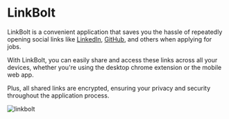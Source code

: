 # LinkBolt

LinkBolt is a convenient application that saves you the hassle of repeatedly opening social links like [LinkedIn](https://www.linkedin.com), [GitHub](https://github.com), and others when applying for jobs. 

With LinkBolt, you can easily share and access these links across all your devices, whether you're using the desktop chrome extension or the mobile web app. 

Plus, all shared links are encrypted, ensuring your privacy and security throughout the application process.

![linkbolt](https://github.com/yhoungdev/linkbolt/assets/54102389/fe3752ad-1931-4576-af0c-3eaf8e943eda)


